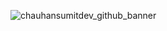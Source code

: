 


![chauhansumitdev_github_banner](https://github.com/user-attachments/assets/c23fddaf-6fe4-470d-b3ff-145feb5c798b)

<!-- ![1723971560662](https://github.com/user-attachments/assets/b71a7574-5367-4b32-a03e-4d53513cda4d) -->
<!-- ![Untitled design (31)](https://github.com/user-attachments/assets/c84bdf58-22dc-47d9-9b69-be2882bf5d5d) -->
<!-- ![banner_img](https://github.com/user-attachments/assets/075a4424-3611-4c76-8702-00fca4037ea8) -->
